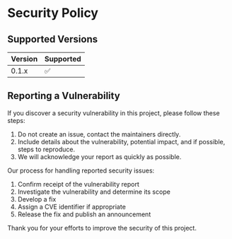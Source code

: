 # Security Policy

## Supported Versions

| Version | Supported          |
| ------- | ------------------ |
| 0.1.x   | :white_check_mark: |

## Reporting a Vulnerability

If you discover a security vulnerability in this project, please follow these steps:

1. Do not create an issue, contact the maintainers directly.
2. Include details about the vulnerability, potential impact, and if possible, steps to reproduce.
3. We will acknowledge your report as quickly as possible.

Our process for handling reported security issues:

1. Confirm receipt of the vulnerability report
2. Investigate the vulnerability and determine its scope
3. Develop a fix
4. Assign a CVE identifier if appropriate
5. Release the fix and publish an announcement

Thank you for your efforts to improve the security of this project.